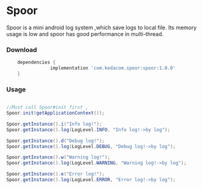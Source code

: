 # Spoor

Spoor is a mini android log system ,which save logs to local file.
Its memory usage is low and spoor has good performance in multi-thread.

### Download
```gradle
    dependencies {
                implementation 'com.kedacom.spoor:spoor:1.0.0'
    }
```


### Usage

```Java

//Must call Spoor#init first ,
Spoor.init(getApplicationContext());

Spoor.getInstance().i("Info log!");
Spoor.getInstance().log(LogLevel.INFO, "Info log!->by log");

Spoor.getInstance().d("Debug log!");
Spoor.getInstance().log(LogLevel.DEBUG, "Debug log!->by log");

Spoor.getInstance().w("Warning log!");
Spoor.getInstance().log(LogLevel.WARNING, "Warning log!->by log");

Spoor.getInstance().e("Error log!");
Spoor.getInstance().log(LogLevel.ERROR, "Error log!->by log");

```
